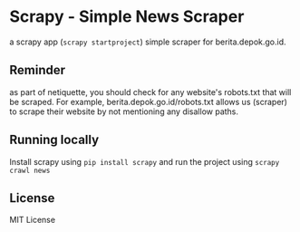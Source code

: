 # Scrapy - Simple News Scraper

a scrapy app (`scrapy startproject`) simple scraper for berita.depok.go.id.

## Reminder

as part of netiquette, you should check for any website's robots.txt that will be scraped. For example, berita.depok.go.id/robots.txt allows us (scraper) to scrape their website by not mentioning any disallow paths.

## Running locally

Install scrapy using `pip install scrapy` and run the project using `scrapy crawl news`

## License

MIT License